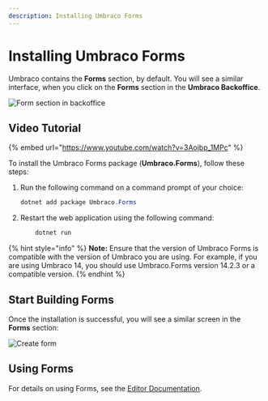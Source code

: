 ```yaml
---
description: Installing Umbraco Forms
---
```


# Installing Umbraco Forms

Umbraco contains the **Forms** section, by default. You will see a similar interface, when you click on the **Forms** section in the **Umbraco Backoffice**.

![Form section in backoffice](images/Forms\_Section\_Backoffice.png)

## Video Tutorial

{% embed url="https://www.youtube.com/watch?v=3Aojbp_1MPc" %}

To install the Umbraco Forms package (**Umbraco.Forms**), follow these steps:

1. Run the following command on a command prompt of your choice:

    ```cs
    dotnet add package Umbraco.Forms
    ```

2. Restart the web application using the following command:

    ```cs
        dotnet run
    ```
    
{% hint style="info" %}
**Note:** Ensure that the version of Umbraco Forms is compatible with the version of Umbraco you are using. For example, if you are using Umbraco 14, you should use Umbraco.Forms version 14.2.3 or a compatible version.
{% endhint %}

## Start Building Forms

Once the installation is successful, you will see a similar screen in the **Forms** section:

![Create form](images/start-with-forms-v14.png)

## Using Forms

For details on using Forms, see the [Editor Documentation](../editor/creating-a-form/README.md).
